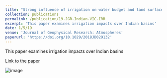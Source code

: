 ```yaml
---
title: "Strong influence of irrigation on water budget and land surface temperature in Indian sub-continental river basins"
collection: publications
permalink: /publication/19-JGR-Indian-VIC-IRR
excerpt: 'This paper examines irrigation impacts over Indian basins'
date: 1/5/19
venue: 'Journal of Geophysical Research: Atmospheres'
paperurl: 'https://doi.org/10.1029/2018JD029132'
---
```

This paper examines irrigation impacts over Indian basins

[Link to the paper](https://doi.org/10.1029/2018JD029132)

![image](../images/papers/19-JGR-Indian-VIC-IRR.png)
